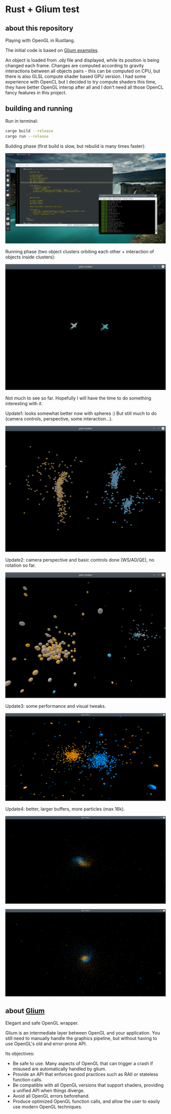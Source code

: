 # Rust + Glium test

## about this repository

Playing with OpenGL in Rustlang.

The initial code is based on [Glium examples](https://github.com/tomaka/glium/blob/master/examples/instancing.rs).

An object is loaded from *.obj* file and displayed, while its position is being changed each frame. 
Changes are computed according to gravity interactions between all objects pairs - this can be computed 
on CPU, but there is also GLSL compute shader based GPU version. 
I had some experience with OpenCL but I decided to try compute shaders this time, 
they have better OpenGL interop after all and I don't need all those OpenCL fancy features in this project.
 

## building and running

Run in terminal:

```bash
cargo build --release
cargo run --release
```

Building phase (first build is slow, but rebuild is many times faster):

![screen0](https://raw.githubusercontent.com/michal2229/Rust-playground/master/rust_glium_opengl_test/results/screen0.png)

Running phase (two object clusters orbiting each other + interaction of objects inside clusters):

![screen1](https://raw.githubusercontent.com/michal2229/Rust-playground/master/rust_glium_opengl_test/results/screen1.png)

Not much to see so far. Hopefully I will have the time to do something interesting with it.

Update1: looks somewhat better now with spheres :) But still much to do (camera controls, perspective, some interaction...).

![screen2](https://raw.githubusercontent.com/michal2229/Rust-playground/master/rust_glium_opengl_test/results/screen2.png)

Update2: camera perspective and basic controls done (WS/AD/QE), no rotation so far. 

![screen3](https://raw.githubusercontent.com/michal2229/Rust-playground/master/rust_glium_opengl_test/results/screen3.png)

Update3: some performance and visual tweaks. 

![screen4](https://raw.githubusercontent.com/michal2229/Rust-playground/master/rust_glium_opengl_test/results/screen4.png)

Update4: better, larger buffers, more particles (max 16k). 

![screen5](https://raw.githubusercontent.com/michal2229/Rust-playground/master/rust_glium_opengl_test/results/screen5.png)

![screen6](https://raw.githubusercontent.com/michal2229/Rust-playground/master/rust_glium_opengl_test/results/screen6.png)


## about [Glium](https://github.com/tomaka/glium)

Elegant and safe OpenGL wrapper.

Glium is an intermediate layer between OpenGL and your application. 
You still need to manually handle the graphics pipeline, 
but without having to use OpenGL's old and error-prone API.

Its objectives:

* Be safe to use. Many aspects of OpenGL that can trigger a crash if misused are automatically handled by glium.
* Provide an API that enforces good practices such as RAII or stateless function calls.
* Be compatible with all OpenGL versions that support shaders, providing a unified API when things diverge.
* Avoid all OpenGL errors beforehand.
* Produce optimized OpenGL function calls, and allow the user to easily use modern OpenGL techniques.
